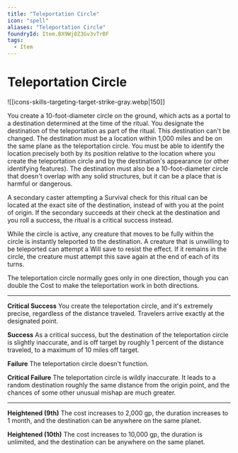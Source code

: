 ```yaml
---
title: "Teleportation Circle"
icon: "spell"
aliases: "Teleportation Circle"
foundryId: Item.BX9Wj0Z3Gv3vTrBF
tags:
  - Item
---
```


# Teleportation Circle
![[icons-skills-targeting-target-strike-gray.webp|150]]

You create a 10-foot-diameter circle on the ground, which acts as a portal to a destination determined at the time of the ritual. You designate the destination of the teleportation as part of the ritual. This destination can't be changed. The destination must be a location within 1,000 miles and be on the same plane as the teleportation circle. You must be able to identify the location precisely both by its position relative to the location where you create the teleportation circle and by the destination's appearance (or other identifying features). The destination must also be a 10-foot-diameter circle that doesn't overlap with any solid structures, but it can be a place that is harmful or dangerous.

A secondary caster attempting a Survival check for this ritual can be located at the exact site of the destination, instead of with you at the point of origin. If the secondary succeeds at their check at the destination and you roll a success, the ritual is a critical success instead.

While the circle is active, any creature that moves to be fully within the circle is instantly teleported to the destination. A creature that is unwilling to be teleported can attempt a Will save to resist the effect. If it remains in the circle, the creature must attempt this save again at the end of each of its turns.

The teleportation circle normally goes only in one direction, though you can double the Cost to make the teleportation work in both directions.

* * *

**Critical Success** You create the teleportation circle, and it's extremely precise, regardless of the distance traveled. Travelers arrive exactly at the designated point.

**Success** As a critical success, but the destination of the teleportation circle is slightly inaccurate, and is off target by roughly 1 percent of the distance traveled, to a maximum of 10 miles off target.

**Failure** The teleportation circle doesn't function.

**Critical Failure** The teleportation circle is wildly inaccurate. It leads to a random destination roughly the same distance from the origin point, and the chances of some other unusual mishap are much greater.

* * *

**Heightened (9th)** The cost increases to 2,000 gp, the duration increases to 1 month, and the destination can be anywhere on the same planet.

**Heightened (10th)** The cost increases to 10,000 gp, the duration is unlimited, and the destination can be anywhere on the same planet.
